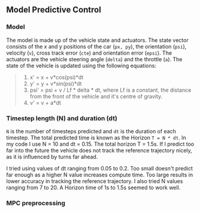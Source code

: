 ## Model Predictive Control

### Model

The model is made up of the vehicle state and actuators. The state vector consists of the x and y positions of the car (`px, py`), the orientation (`psi`), velocity (`v`), cross track error (`cte`) and orientation error (`epsi`).
The actuators are the vehicle steering angle (`delta`) and the throttle (`a`).
The state of the vehicle is updated using the following equations:
> 1) x' = x + v*cos(psi)*dt
> 2) y' = y + v*sin(psi)*dt
> 3) psi' = psi + v / Lf * delta * dt, where Lf is a constant, the distance from the front of the vehicle and it's centre of gravity.
> 4) v' = v + a*dt

### Timestep length (N) and duration (dt)

`N` is the number of timesteps predicted and `dt` is the duration of each timestep.
The total predicted time is known as the Horizon `T = N * dt`. In my code I use N = 10 and dt = 0.15. The total horizon T = 1.5s.
If I predict too far into the future the vehicle does not track the reference trajectory nicely, as it is influenced by turns far ahead.

I tried using values of dt ranging from 0.05 to 0.2. Too small doesn't predict far enough as a higher N value increases compute time. Too large results in lower accuracy in tracking the reference trajectory.
I also tried N values ranging from 7 to 20. A Horizon time of 1s to 1.5s seemed to work well.

### MPC preprocessing
